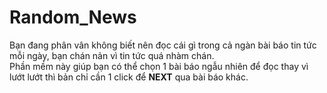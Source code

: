 # Random_News
Bạn đang phân vân không biết nên đọc cái gì trong cả ngàn bài báo tin tức mỗi ngày, bạn chán nản vì tin tức quá nhàm chán.  
Phần mềm này giúp bạn có thể chọn 1 bài báo ngẫu nhiên để đọc thay vì lướt lướt thì bản chỉ cần 1 click để **NEXT** qua bài báo khác.
